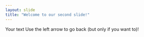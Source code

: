 ```yaml
---
layout: slide
title: "Welcome to our second slide!"
---
```

Your text
Use the left arrow to go back (but only if you want to)!
